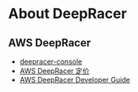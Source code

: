 
# About DeepRacer

## AWS DeepRacer

- [deepracer-console](https://us-east-1.console.aws.amazon.com/deepracer/home#welcome)
- [AWS DeepRacer 定价](https://aws.amazon.com/cn/deepracer/pricing/)
- [AWS DeepRacer Developer Guide](https://docs.aws.amazon.com/deepracer/latest/developerguide/)

